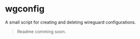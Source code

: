 # wgconfig
A small script for creating and deleting wireguard configurations.  

> Readme comming soon.
